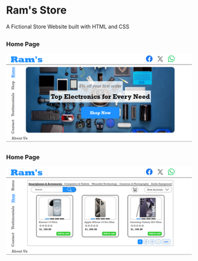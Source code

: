 # Ram's Store
A Fictional Store Website built with HTML and CSS


## 
### Home Page
![Home Page](Ram's_Store_Home_Page.png)

## 

## 


### Home Page
![Shop Page](Ram's_Store_Shop_Page.png)

